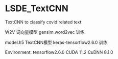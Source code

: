 # LSDE_TextCNN
TextCNN to classify covid related text

W2V 词向量模型 gensim.word2vec 训练

model.h5 TextCNN模型 keras-tensorflow2.6.0 训练

Environment:
tensorflow2.6.0
CUDA 11.2
CuDNN 8.1.0
